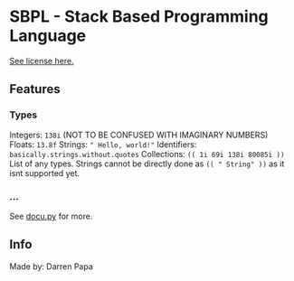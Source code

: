 # SBPL - Stack Based Programming Language

[See license here.](https://github.com/DarrenPapa/sbpl/blob/master/LICENSE.txt)

## Features

### Types
Integers: `138i` (NOT TO BE CONFUSED WITH IMAGINARY NUMBERS)
Floats: `13.8f`
Strings: `" Hello, world!"`
Identifiers: `basically.strings.without.quotes`
Collections: `(( 1i 69i 138i 80085i ))` List of any types. Strings cannot be directly done as `(( " String" ))` as it isnt supported yet.

### ...
See [docu.py](https://github.com/DarrenPapa/sbpl/blob/master/docu.py) for more.

## Info
Made by: Darren Papa
